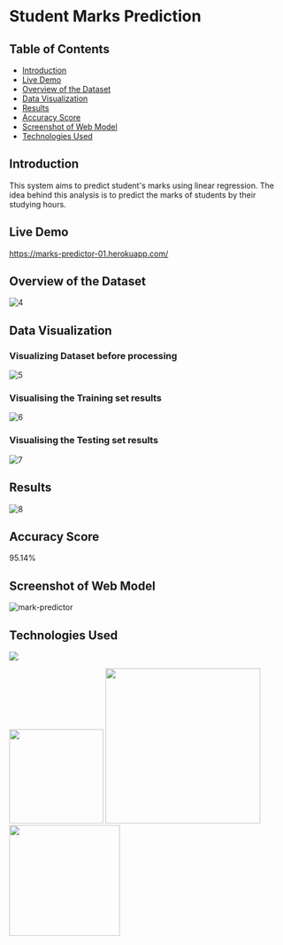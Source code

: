 # Student Marks Prediction

## Table of Contents
  * [Introduction](#introduction)
  * [Live Demo](#live-demo)
  * [Overview of the Dataset](#overview-of-the-dataset)
  * [Data Visualization](#data-visualization)
  * [Results](#results)
  * [Accuracy Score](#accuracy-score)
  * [Screenshot of Web Model](#screenshot-of-web-model)
  * [Technologies Used](#technologies-used)
  
## Introduction
This system aims to predict student's marks using linear regression. The idea behind this analysis is to predict the marks of students by their studying hours. <br/>

## Live Demo
https://marks-predictor-01.herokuapp.com/

## Overview of the Dataset
![4](https://user-images.githubusercontent.com/73738015/100090617-74c63780-2e79-11eb-9579-549d90fe009b.JPG)

## Data Visualization

### Visualizing Dataset before processing
![5](https://user-images.githubusercontent.com/73738015/100088574-57439e80-2e76-11eb-96bb-a0a35a79c9f9.JPG)

### Visualising the Training set results
![6](https://user-images.githubusercontent.com/73738015/100090038-98d54900-2e78-11eb-94f0-00b03d44f76c.JPG)

### Visualising the Testing set results
![7](https://user-images.githubusercontent.com/73738015/100090052-9d99fd00-2e78-11eb-89c0-bce91ec609d0.JPG)

## Results
![8](https://user-images.githubusercontent.com/73738015/100090887-e2726380-2e79-11eb-814e-0b5bdca25646.JPG)

## Accuracy Score
95.14%

## Screenshot of Web Model
![mark-predictor](https://user-images.githubusercontent.com/73738015/103455737-735c1a80-4d15-11eb-8c92-877309010d0a.PNG)

## Technologies Used

![](https://forthebadge.com/images/badges/made-with-python.svg)

[<img target="_blank" src="https://flask.palletsprojects.com/en/1.1.x/_images/flask-logo.png" width=170>](https://flask.palletsprojects.com/en/1.1.x/) [<img target="_blank" src="https://number1.co.za/wp-content/uploads/2017/10/gunicorn_logo-300x85.png" width=280>](https://gunicorn.org) [<img target="_blank" src="https://scikit-learn.org/stable/_static/scikit-learn-logo-small.png" width=200>](https://scikit-learn.org/stable/) 



